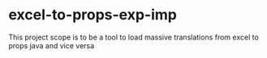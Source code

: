 # excel-to-props-exp-imp
This project scope is to be a tool to load massive translations from excel to props java and vice versa
